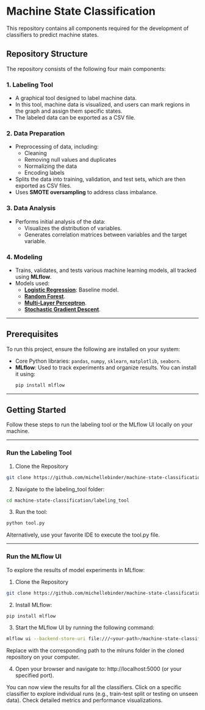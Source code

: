 # Machine State Classification

This repository contains all components required for the development of classifiers to predict machine states.

## Repository Structure

The repository consists of the following four main components:

### 1. **Labeling Tool**
- A graphical tool designed to label machine data.
- In this tool, machine data is visualized, and users can mark regions in the graph and assign them specific states.
- The labeled data can be exported as a CSV file.

### 2. **Data Preparation**
- Preprocessing of data, including:
  - Cleaning
  - Removing null values and duplicates
  - Normalizing the data
  - Encoding labels
- Splits the data into training, validation, and test sets, which are then exported as CSV files.
- Uses **SMOTE oversampling** to address class imbalance.

### 3. **Data Analysis**
- Performs initial analysis of the data:
  - Visualizes the distribution of variables.
  - Generates correlation matrices between variables and the target variable.

### 4. **Modeling**
- Trains, validates, and tests various machine learning models, all tracked using **MLflow**.
- Models used:
  - **[Logistic Regression](modeling/logistic_regression)**: Baseline model.
  - **[Random Forest](modeling/random_forest)**.
  - **[Multi-Layer Perceptron](modeling/multi_layer_perceptron)**.
  - **[Stochastic Gradient Descent](modeling/stochastic_gradient_descent)**.

---

## Prerequisites

To run this project, ensure the following are installed on your system:

- Core Python libraries: `pandas`, `numpy`, `sklearn`, `matplotlib`, `seaborn`.
- **MLflow**: Used to track experiments and organize results. You can install it using:
  ```bash
  pip install mlflow
  ```

---

## Getting Started
Follow these steps to run the labeling tool or the MLflow UI locally on your machine.

---

### Run the Labeling Tool

1. Clone the Repository
```bash
git clone https://github.com/michellebinder/machine-state-classification.git
```

2. Navigate to the labeling_tool folder:
```bash
cd machine-state-classification/labeling_tool
```
3. Run the tool:
```bash
python tool.py
```
Alternatively, use your favorite IDE to execute the tool.py file.

---

### Run the MLflow UI
To explore the results of model experiments in MLflow:

1. Clone the Repository
```bash
git clone https://github.com/michellebinder/machine-state-classification.git
```

2. Install MLflow:
```bash
pip install mlflow
```

3. Start the MLflow UI by running the following command:
```bash
mlflow ui --backend-store-uri file:///<your-path>/machine-state-classification/mlruns
```
Replace <your-path> with the corresponding path to the mlruns folder in the cloned repository on your computer.

4. Open your browser and navigate to:
http://localhost:5000 (or your specified port).

You can now view the results for all the classifiers.
Click on a specific classifier to explore individual runs (e.g., train-test split or testing on unseen data).
Check detailed metrics and performance visualizations.
